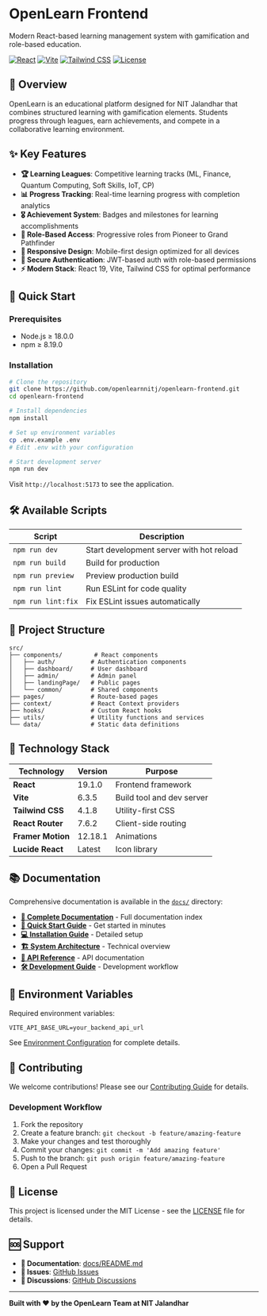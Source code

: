 # OpenLearn Frontend

Modern React-based learning management system with gamification and role-based education.

[![React](https://img.shields.io/badge/React-19.1.0-61DAFB?style=for-the-badge&logo=react)](https://reactjs.org/)
[![Vite](https://img.shields.io/badge/Vite-6.3.5-646CFF?style=for-the-badge&logo=vite)](https://vitejs.dev/)
[![Tailwind CSS](https://img.shields.io/badge/Tailwind_CSS-4.1.8-38B2AC?style=for-the-badge&logo=tailwind-css)](https://tailwindcss.com/)
[![License](https://img.shields.io/badge/License-MIT-blue.svg?style=for-the-badge)](LICENSE)

## 🎯 Overview

OpenLearn is an educational platform designed for NIT Jalandhar that combines structured learning with gamification elements. Students progress through leagues, earn achievements, and compete in a collaborative learning environment.

## ✨ Key Features

- **🏆 Learning Leagues**: Competitive learning tracks (ML, Finance, Quantum Computing, Soft Skills, IoT, CP)
- **📊 Progress Tracking**: Real-time learning progress with completion analytics
- **🎖️ Achievement System**: Badges and milestones for learning accomplishments
- **👥 Role-Based Access**: Progressive roles from Pioneer to Grand Pathfinder
- **📱 Responsive Design**: Mobile-first design optimized for all devices
- **🔐 Secure Authentication**: JWT-based auth with role-based permissions
- **⚡ Modern Stack**: React 19, Vite, Tailwind CSS for optimal performance

## 🚀 Quick Start

### Prerequisites
- Node.js ≥ 18.0.0
- npm ≥ 8.19.0

### Installation

```bash
# Clone the repository
git clone https://github.com/openlearnnitj/openlearn-frontend.git
cd openlearn-frontend

# Install dependencies
npm install

# Set up environment variables
cp .env.example .env
# Edit .env with your configuration

# Start development server
npm run dev
```

Visit `http://localhost:5173` to see the application.

## 🛠️ Available Scripts

| Script | Description |
|--------|-------------|
| `npm run dev` | Start development server with hot reload |
| `npm run build` | Build for production |
| `npm run preview` | Preview production build |
| `npm run lint` | Run ESLint for code quality |
| `npm run lint:fix` | Fix ESLint issues automatically |

## 📁 Project Structure

```
src/
├── components/         # React components
│   ├── auth/          # Authentication components
│   ├── dashboard/     # User dashboard
│   ├── admin/         # Admin panel
│   ├── landingPage/   # Public pages
│   └── common/        # Shared components
├── pages/             # Route-based pages
├── context/           # React Context providers
├── hooks/             # Custom React hooks
├── utils/             # Utility functions and services
└── data/              # Static data definitions
```

## 🔧 Technology Stack

| Technology | Version | Purpose |
|------------|---------|---------|
| **React** | 19.1.0 | Frontend framework |
| **Vite** | 6.3.5 | Build tool and dev server |
| **Tailwind CSS** | 4.1.8 | Utility-first CSS |
| **React Router** | 7.6.2 | Client-side routing |
| **Framer Motion** | 12.18.1 | Animations |
| **Lucide React** | Latest | Icon library |

## 📚 Documentation

Comprehensive documentation is available in the [`docs/`](./docs/) directory:

- **[📖 Complete Documentation](./docs/README.md)** - Full documentation index
- **[🚀 Quick Start Guide](./docs/getting-started/quick-start.md)** - Get started in minutes
- **[💻 Installation Guide](./docs/getting-started/installation.md)** - Detailed setup
- **[🏗️ System Architecture](./docs/architecture/overview.md)** - Technical overview
- **[🔌 API Reference](./docs/api/authentication.md)** - API documentation
- **[🛠️ Development Guide](./docs/development/setup.md)** - Development workflow

## 🔐 Environment Variables

Required environment variables:

```env
VITE_API_BASE_URL=your_backend_api_url
```

See [Environment Configuration](./docs/getting-started/environment.md) for complete details.

## 🤝 Contributing

We welcome contributions! Please see our [Contributing Guide](./docs/development/contributing.md) for details.

### Development Workflow
1. Fork the repository
2. Create a feature branch: `git checkout -b feature/amazing-feature`
3. Make your changes and test thoroughly
4. Commit your changes: `git commit -m 'Add amazing feature'`
5. Push to the branch: `git push origin feature/amazing-feature`
6. Open a Pull Request

## 📄 License

This project is licensed under the MIT License - see the [LICENSE](LICENSE) file for details.

## 🆘 Support

- **📖 Documentation**: [docs/README.md](./docs/README.md)
- **🐛 Issues**: [GitHub Issues](https://github.com/openlearnnitj/openlearn-frontend/issues)
- **💬 Discussions**: [GitHub Discussions](https://github.com/openlearnnitj/openlearn-frontend/discussions)

---

**Built with ❤️ by the OpenLearn Team at NIT Jalandhar**
